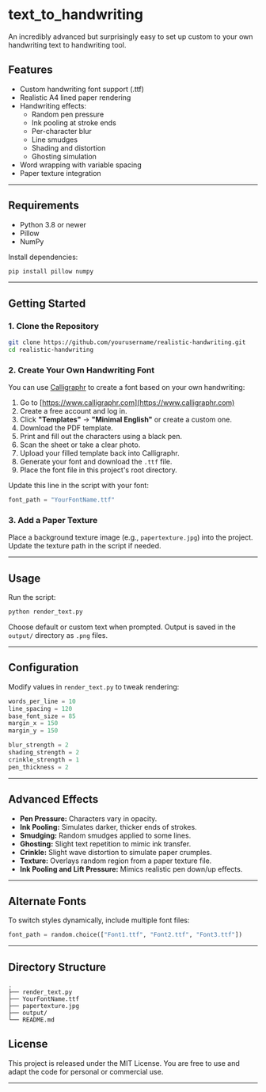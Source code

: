 # text_to_handwriting
An incredibly advanced but surprisingly easy to set up custom to your own handwriting text to handwriting tool.

## Features

- Custom handwriting font support (.ttf)
- Realistic A4 lined paper rendering
- Handwriting effects:
  - Random pen pressure
  - Ink pooling at stroke ends
  - Per-character blur
  - Line smudges
  - Shading and distortion
  - Ghosting simulation
- Word wrapping with variable spacing
- Paper texture integration

---

## Requirements

- Python 3.8 or newer
- Pillow
- NumPy

Install dependencies:

```bash
pip install pillow numpy
```

---

## Getting Started

### 1. Clone the Repository

```bash
git clone https://github.com/yourusername/realistic-handwriting.git
cd realistic-handwriting
```

### 2. Create Your Own Handwriting Font

You can use [Calligraphr](https://www.calligraphr.com/) to create a font based on your own handwriting:

1. Go to [https://www.calligraphr.com](https://www.calligraphr.com)
2. Create a free account and log in.
3. Click **"Templates"** → **"Minimal English"** or create a custom one.
4. Download the PDF template.
5. Print and fill out the characters using a black pen.
6. Scan the sheet or take a clear photo.
7. Upload your filled template back into Calligraphr.
8. Generate your font and download the `.ttf` file.
9. Place the font file in this project's root directory.

Update this line in the script with your font:

```python
font_path = "YourFontName.ttf"
```

### 3. Add a Paper Texture

Place a background texture image (e.g., `papertexture.jpg`) into the project. Update the texture path in the script if needed.

---

## Usage

Run the script:

```bash
python render_text.py
```

Choose default or custom text when prompted.
Output is saved in the `output/` directory as `.png` files.

---

## Configuration

Modify values in `render_text.py` to tweak rendering:

```python
words_per_line = 10
line_spacing = 120
base_font_size = 85
margin_x = 150
margin_y = 150

blur_strength = 2
shading_strength = 2
crinkle_strength = 1
pen_thickness = 2
```

---

## Advanced Effects

- **Pen Pressure:** Characters vary in opacity.
- **Ink Pooling:** Simulates darker, thicker ends of strokes.
- **Smudging:** Random smudges applied to some lines.
- **Ghosting:** Slight text repetition to mimic ink transfer.
- **Crinkle:** Slight wave distortion to simulate paper crumples.
- **Texture:** Overlays random region from a paper texture file.
- **Ink Pooling and Lift Pressure:** Mimics realistic pen down/up effects.

---

## Alternate Fonts

To switch styles dynamically, include multiple font files:

```python
font_path = random.choice(["Font1.ttf", "Font2.ttf", "Font3.ttf"])
```

---

## Directory Structure

```
.
├── render_text.py
├── YourFontName.ttf
├── papertexture.jpg
├── output/
└── README.md
```


## License

This project is released under the MIT License. You are free to use and adapt the code for personal or commercial use.

---

